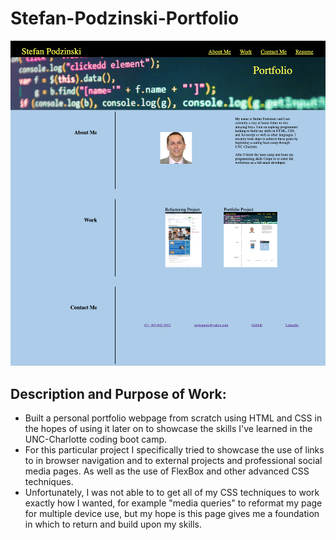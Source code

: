 # Stefan-Podzinski-Portfolio

![screenshot of webpage](assets/images/Screenshot.png)



## Description and Purpose of Work:

- Built a personal portfolio webpage from scratch using HTML and CSS in the hopes of using it later on to showcase the skills I've learned in the UNC-Charlotte coding boot camp.
- For this particular project I specifically tried to showcase the use of links to in browser navigation and to external projects and professional social media pages. As well as the use of FlexBox and other advanced CSS techniques. 
- Unfortunately, I was not able to to get all of my CSS techniques to work exactly how I wanted, for example "media queries" to reformat my page for multiple device use, but my hope is this page gives me a foundation in which to return and build upon my skills. 
